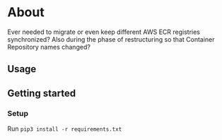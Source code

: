 # About

Ever needed to migrate or even keep different AWS ECR registries synchronized?
Also during the phase of restructuring so that Container Repository names changed?

## Usage

<TODO>


## Getting started

<TODO>

### Setup

Run ```pip3 install -r requirements.txt```
